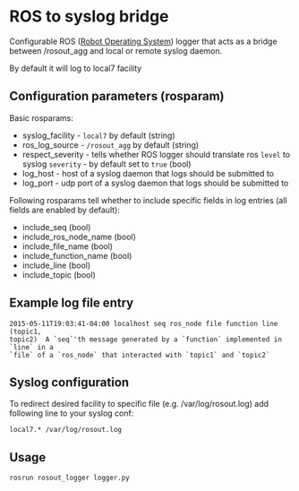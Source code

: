# ROS to syslog bridge

Configurable ROS ([Robot Operating System](http://www.ros.org/)) logger
that acts as a bridge between /rosout_agg and local or remote syslog daemon.

By default it will log to local7 facility

## Configuration parameters (rosparam)

Basic rosparams:

- syslog_facility - `local7` by default (string)
- ros_log_source - `/rosout_agg` by default (string)
- respect_severity - tells whether ROS logger should translate ros `level` to syslog `severity` - by default set to `true` (bool)
- log_host - host of a syslog daemon that logs should be submitted to
- log_port - udp port of a syslog daemon that logs should be submitted to

Following rosparams tell whether to include specific fields in log
entries (all fields are enabled by default):

- include_seq (bool)
- include_ros_node_name (bool)
- include_file_name (bool)
- include_function_name (bool)
- include_line (bool)
- include_topic (bool)

## Example log file entry

```
2015-05-11T19:03:41-04:00 localhost seq ros_node file function line (topic1,
topic2)  A `seq`'th message generated by a `function` implemented in `line` in a
`file` of a `ros_node` that interacted with `topic1` and `topic2`
```
## Syslog configuration

To redirect desired facility to specific file (e.g. /var/log/rosout.log) add following line to your syslog conf:

```
local7.* /var/log/rosout.log
```

## Usage

```shell
rosrun rosout_logger logger.py
```